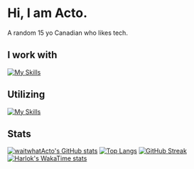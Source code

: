 # Hi, I am Acto.
A random 15 yo Canadian who likes tech. </br>

## I work with
[![My Skills](https://skillicons.dev/icons?i=js,html,css,nodejs,cs,dotnet,postgres&perline=4&theme=dark)](https://skillicons.dev) </br>
## Utilizing
[![My Skills](https://skillicons.dev/icons?i=discord,vscode,visualstudio,github,figma,linux,git,azure,cloudflare,nginx,docker,ps,pr&perline=5&theme=dark)](https://skillicons.dev)
## Stats
[![waitwhatActo's GitHub stats](https://github-readme-stats.vercel.app/api?username=waitwhatActo&show_icons=true&theme=material-palenight&bg_color=00000000&hide_border=true)](https://github.com/anuraghazra/github-readme-stats)
[![Top Langs](https://github-readme-stats.vercel.app/api/top-langs/?username=waitwhatacto&show_icons=true&theme=material-palenight&bg_color=00000000&hide_border=true&langs_count=3)](https://github.com/anuraghazra/github-readme-stats)
[![GitHub Streak](https://streak-stats.demolab.com?user=waitwhatActo&hide_border=true&background=45%2C00A2EB%2CC096FF&currStreakNum=FFFFFF)](https://git.io/streak-stats)
[![Harlok's WakaTime stats](https://github-readme-stats.vercel.app/api/wakatime?username=waitwhatacto&show_icons=true&theme=material-palenight&bg_color=00000000&hide_border=true&)](https://github.com/anuraghazra/github-readme-stats)
